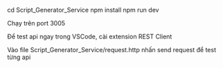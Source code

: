 cd Script_Generator_Service
npm install 
npm run dev


Chạy trên port 3005

Để test api ngay trong VSCode, cài extension REST Client

Vào file Script_Generator_Service/request.http nhấn send request để test từng api